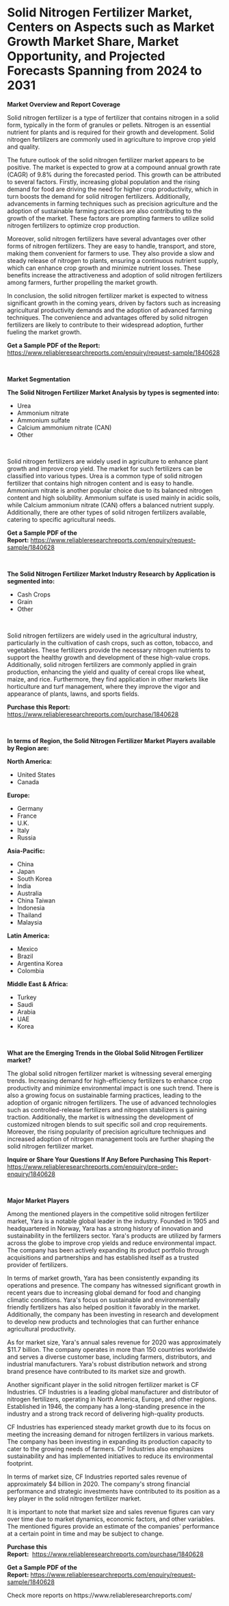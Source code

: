 <p><h1>Solid Nitrogen Fertilizer Market, Centers on Aspects such as Market Growth Market Share, Market Opportunity, and Projected Forecasts Spanning from 2024 to 2031</h1></p><p><strong>Market Overview and Report Coverage</strong></p>
<p><p>Solid nitrogen fertilizer is a type of fertilizer that contains nitrogen in a solid form, typically in the form of granules or pellets. Nitrogen is an essential nutrient for plants and is required for their growth and development. Solid nitrogen fertilizers are commonly used in agriculture to improve crop yield and quality.</p><p>The future outlook of the solid nitrogen fertilizer market appears to be positive. The market is expected to grow at a compound annual growth rate (CAGR) of 9.8% during the forecasted period. This growth can be attributed to several factors. Firstly, increasing global population and the rising demand for food are driving the need for higher crop productivity, which in turn boosts the demand for solid nitrogen fertilizers. Additionally, advancements in farming techniques such as precision agriculture and the adoption of sustainable farming practices are also contributing to the growth of the market. These factors are prompting farmers to utilize solid nitrogen fertilizers to optimize crop production.</p><p>Moreover, solid nitrogen fertilizers have several advantages over other forms of nitrogen fertilizers. They are easy to handle, transport, and store, making them convenient for farmers to use. They also provide a slow and steady release of nitrogen to plants, ensuring a continuous nutrient supply, which can enhance crop growth and minimize nutrient losses. These benefits increase the attractiveness and adoption of solid nitrogen fertilizers among farmers, further propelling the market growth.</p><p>In conclusion, the solid nitrogen fertilizer market is expected to witness significant growth in the coming years, driven by factors such as increasing agricultural productivity demands and the adoption of advanced farming techniques. The convenience and advantages offered by solid nitrogen fertilizers are likely to contribute to their widespread adoption, further fueling the market growth.</p></p>
<p><strong>Get a Sample PDF of the Report:</strong> <a href="https://www.reliableresearchreports.com/enquiry/request-sample/1840628">https://www.reliableresearchreports.com/enquiry/request-sample/1840628</a></p>
<p>&nbsp;</p>
<p><strong>Market Segmentation</strong></p>
<p><strong>The Solid Nitrogen Fertilizer Market Analysis by types is segmented into:</strong></p>
<p><ul><li>Urea</li><li>Ammonium nitrate</li><li>Ammonium sulfate</li><li>Calcium ammonium nitrate (CAN)</li><li>Other</li></ul></p>
<p>&nbsp;</p>
<p><p>Solid nitrogen fertilizers are widely used in agriculture to enhance plant growth and improve crop yield. The market for such fertilizers can be classified into various types. Urea is a common type of solid nitrogen fertilizer that contains high nitrogen content and is easy to handle. Ammonium nitrate is another popular choice due to its balanced nitrogen content and high solubility. Ammonium sulfate is used mainly in acidic soils, while Calcium ammonium nitrate (CAN) offers a balanced nutrient supply. Additionally, there are other types of solid nitrogen fertilizers available, catering to specific agricultural needs.</p></p>
<p><strong>Get a Sample PDF of the Report:</strong>&nbsp;<a href="https://www.reliableresearchreports.com/enquiry/request-sample/1840628">https://www.reliableresearchreports.com/enquiry/request-sample/1840628</a></p>
<p>&nbsp;</p>
<p><strong>The Solid Nitrogen Fertilizer Market Industry Research by Application is segmented into:</strong></p>
<p><ul><li>Cash Crops</li><li>Grain</li><li>Other</li></ul></p>
<p>&nbsp;</p>
<p><p>Solid nitrogen fertilizers are widely used in the agricultural industry, particularly in the cultivation of cash crops, such as cotton, tobacco, and vegetables. These fertilizers provide the necessary nitrogen nutrients to support the healthy growth and development of these high-value crops. Additionally, solid nitrogen fertilizers are commonly applied in grain production, enhancing the yield and quality of cereal crops like wheat, maize, and rice. Furthermore, they find application in other markets like horticulture and turf management, where they improve the vigor and appearance of plants, lawns, and sports fields.</p></p>
<p><strong>Purchase this Report:</strong>&nbsp; <a href="https://www.reliableresearchreports.com/purchase/1840628">https://www.reliableresearchreports.com/purchase/1840628</a></p>
<p>&nbsp;</p>
<p><strong>In terms of Region, the Solid Nitrogen Fertilizer Market Players available by Region are:</strong></p>
<p>
    <p> <strong> North America: </strong>
        <ul>
            <li>United States</li>
            <li>Canada</li>
        </ul>
        </p> 
    <p> <strong> Europe: </strong>
        <ul>
            <li>Germany</li>
            <li>France</li>
            <li>U.K.</li>
            <li>Italy</li>
            <li>Russia</li>
        </ul>
        </p> 
    <p> <strong> Asia-Pacific: </strong>
        <ul>
            <li>China</li>
            <li>Japan</li>
            <li>South Korea</li>
            <li>India</li>
            <li>Australia</li>
            <li>China Taiwan</li>
            <li>Indonesia</li>
            <li>Thailand</li>
            <li>Malaysia</li>
        </ul>
        </p> 
    <p> <strong> Latin America: </strong>
        <ul>
            <li>Mexico</li>
            <li>Brazil</li>
            <li>Argentina Korea</li>
            <li>Colombia</li>
        </ul>
        </p> 
    <p> <strong> Middle East & Africa: </strong>
        <ul>
            <li>Turkey</li>
            <li>Saudi</li>
            <li>Arabia</li>
            <li>UAE</li>
            <li>Korea</li>
        </ul>
    </p>
    </p>
<p>&nbsp;</p>
<p><strong>What are the Emerging Trends in the Global Solid Nitrogen Fertilizer market?</strong></p>
<p><p>The global solid nitrogen fertilizer market is witnessing several emerging trends. Increasing demand for high-efficiency fertilizers to enhance crop productivity and minimize environmental impact is one such trend. There is also a growing focus on sustainable farming practices, leading to the adoption of organic nitrogen fertilizers. The use of advanced technologies such as controlled-release fertilizers and nitrogen stabilizers is gaining traction. Additionally, the market is witnessing the development of customized nitrogen blends to suit specific soil and crop requirements. Moreover, the rising popularity of precision agriculture techniques and increased adoption of nitrogen management tools are further shaping the solid nitrogen fertilizer market.</p></p>
<p><strong>Inquire or Share Your Questions If Any Before Purchasing This Report</strong>- <a href="https://www.reliableresearchreports.com/enquiry/pre-order-enquiry/1840628">https://www.reliableresearchreports.com/enquiry/pre-order-enquiry/1840628</a></p>
<p>&nbsp;</p>
<p><strong>Major Market Players</strong></p>
<p><p>Among the mentioned players in the competitive solid nitrogen fertilizer market, Yara is a notable global leader in the industry. Founded in 1905 and headquartered in Norway, Yara has a strong history of innovation and sustainability in the fertilizers sector. Yara's products are utilized by farmers across the globe to improve crop yields and reduce environmental impact. The company has been actively expanding its product portfolio through acquisitions and partnerships and has established itself as a trusted provider of fertilizers.</p><p>In terms of market growth, Yara has been consistently expanding its operations and presence. The company has witnessed significant growth in recent years due to increasing global demand for food and changing climatic conditions. Yara's focus on sustainable and environmentally friendly fertilizers has also helped position it favorably in the market. Additionally, the company has been investing in research and development to develop new products and technologies that can further enhance agricultural productivity.</p><p>As for market size, Yara's annual sales revenue for 2020 was approximately $11.7 billion. The company operates in more than 150 countries worldwide and serves a diverse customer base, including farmers, distributors, and industrial manufacturers. Yara's robust distribution network and strong brand presence have contributed to its market size and growth.</p><p>Another significant player in the solid nitrogen fertilizer market is CF Industries. CF Industries is a leading global manufacturer and distributor of nitrogen fertilizers, operating in North America, Europe, and other regions. Established in 1946, the company has a long-standing presence in the industry and a strong track record of delivering high-quality products.</p><p>CF Industries has experienced steady market growth due to its focus on meeting the increasing demand for nitrogen fertilizers in various markets. The company has been investing in expanding its production capacity to cater to the growing needs of farmers. CF Industries also emphasizes sustainability and has implemented initiatives to reduce its environmental footprint.</p><p>In terms of market size, CF Industries reported sales revenue of approximately $4 billion in 2020. The company's strong financial performance and strategic investments have contributed to its position as a key player in the solid nitrogen fertilizer market.</p><p>It is important to note that market size and sales revenue figures can vary over time due to market dynamics, economic factors, and other variables. The mentioned figures provide an estimate of the companies' performance at a certain point in time and may be subject to change.</p></p>
<p><strong>Purchase this Report:</strong>&nbsp;&nbsp;<a href="https://www.reliableresearchreports.com/purchase/1840628">https://www.reliableresearchreports.com/purchase/1840628</a></p>
<p></p>
<p><strong>Get a Sample PDF of the Report:</strong>&nbsp;<a href="https://www.reliableresearchreports.com/enquiry/request-sample/1840628">https://www.reliableresearchreports.com/enquiry/request-sample/1840628</a></p>
<p>Check more reports on https://www.reliableresearchreports.com/</p>